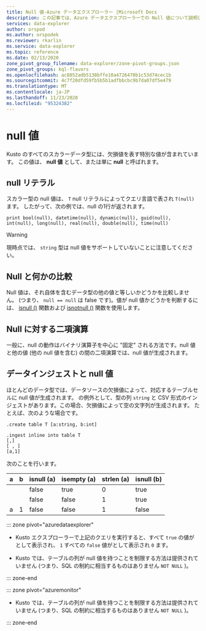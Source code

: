 ```yaml
---
title: Null 値-Azure データエクスプローラー |Microsoft Docs
description: この記事では、Azure データエクスプローラーでの Null 値について説明します。
services: data-explorer
author: orspod
ms.author: orspodek
ms.reviewer: rkarlin
ms.service: data-explorer
ms.topic: reference
ms.date: 02/13/2020
zone_pivot_group_filename: data-explorer/zone-pivot-groups.json
zone_pivot_groups: kql-flavors
ms.openlocfilehash: ac8852adb5138bffe10a4726470b1c53d74cec1b
ms.sourcegitcommit: 4c7f20dfd59fb5b5b1adfbbcbc9b7da07df5e479
ms.translationtype: MT
ms.contentlocale: ja-JP
ms.lasthandoff: 11/23/2020
ms.locfileid: "95324382"
---
```

# <a name="null-values"></a>null 値

Kusto のすべてのスカラーデータ型には、欠損値を表す特別な値が含まれています。
この値は、 **null 値** として、または単に **null** と呼ばれます。

## <a name="null-literals"></a>null リテラル

スカラー型の null 値は、 `T` null リテラルによってクエリ言語で表され `T(null)` ます。
したがって、次の例では、null の1行が返されます。

```kusto
print bool(null), datetime(null), dynamic(null), guid(null), int(null), long(null), real(null), double(null), time(null)
```

> [!WARNING]
> 現時点では、 `string` 型は null 値をサポートしていないことに注意してください。

## <a name="comparing-null-to-something"></a>Null と何かの比較

Null 値は、それ自体を含むデータ型の他の値と等しいかどうかを比較しません。 (つまり、 `null == null` は false です)。値が null 値かどうかを判断するには、 [isnull ()](../isnullfunction.md) 関数および [isnotnull ()](../isnotnullfunction.md) 関数を使用します。

## <a name="binary-operations-on-null"></a>Null に対する二項演算

一般に、null の動作はバイナリ演算子を中心に "固定" される方法です。null 値と他の値 (他の null 値を含む) の間の二項演算では、null 値が生成されます。

## <a name="data-ingestion-and-null-values"></a>データインジェストと null 値

ほとんどのデータ型では、データソースの欠損値によって、対応するテーブルセルに null 値が生成されます。 の例外として、型の列 `string` と CSV 形式のインジェストがあります。この場合、欠損値によって空の文字列が生成されます。
たとえば、次のような場合です。 

```kusto
.create table T [a:string, b:int]

.ingest inline into table T
[,]
[ , ]
[a,1]
```

次のことを行います。

|a     |b     |isnull (a)|isempty (a)|strlen (a)|isnull (b)|
|------|------|---------|----------|---------|---------|
|&nbsp;|&nbsp;|false    |true      |0        |true     |
|&nbsp;|&nbsp;|false    |false     |1        |true     |
|a     |1     |false    |false     |1        |false    |

::: zone pivot="azuredataexplorer"

* Kusto エクスプローラーで上記のクエリを実行すると、すべて `true` の値がとして表示され、 `1` すべての `false` 値がとして表示され `0` ます。

* Kusto では、テーブルの列が null 値を持つことを制限する方法は提供されていません (つまり、SQL の制約に相当するものはありません `NOT NULL` )。

::: zone-end

::: zone pivot="azuremonitor"

* Kusto では、テーブルの列が null 値を持つことを制限する方法は提供されていません (つまり、SQL の制約に相当するものはありません `NOT NULL` )。

::: zone-end